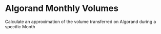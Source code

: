 # Algorand Monthly Volumes
Calculate an approximation of the volume transferred on Algorand during a specific Month
